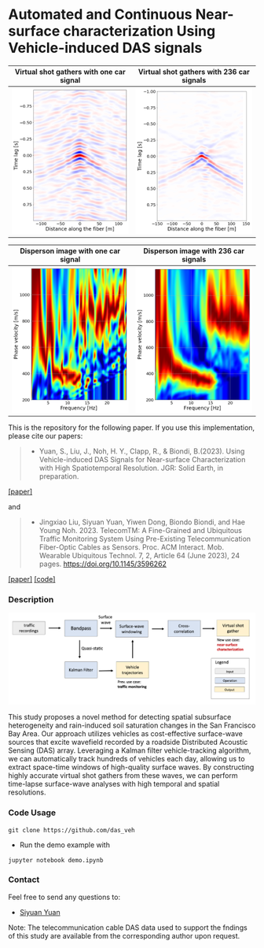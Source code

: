 # Automated and Continuous Near-surface characterization Using Vehicle-induced DAS signals

Virtual shot gathers with one car signal | Virtual shot gathers with 236 car signals   
:-------------------------:|:-------------------------:
<img src="figures/shot_gather_one.png" width="324">  |  <img src="figures/20221223/vs_time_540m_nCars_236.png" width="324">

Disperson image with one car signal | Disperson image with 236 car signals   
:-------------------------:|:-------------------------:
<img src="figures/dispersion_one.png" width="324">  |  <img src="figures/20221223/disp_time_540m_nCars_236.png" width="324">

This is the repository for the following paper. If you use this implementation, please cite our papers:

>* Yuan, S., Liu, J., Noh, H. Y., Clapp, R., & Biondi, B.(2023). Using Vehicle-induced DAS Signals for Near-surface Characterization with High Spatiotemporal Resolution. JGR: Solid Earth, in preparation.

[[paper]]()

and

>* Jingxiao Liu, Siyuan Yuan, Yiwen Dong, Biondo Biondi, and Hae Young Noh. 2023. TelecomTM: A Fine-Grained and Ubiquitous Traffic Monitoring System Using Pre-Existing Telecommunication Fiber-Optic Cables as Sensors. Proc. ACM Interact. Mob. Wearable Ubiquitous Technol. 7, 2, Article 64 (June 2023), 24 pages. https://doi.org/10.1145/3596262

[[paper]](https://dl.acm.org/doi/10.1145/3596262) [[code]](https://github.com/jingxiaoliu/TelecomTM)

### Description

![flowchart.](figures/flowchart.png)

This study proposes a novel method for detecting spatial subsurface heterogeneity and rain-induced soil saturation changes in the San Francisco Bay Area. Our approach utilizes vehicles as cost-effective surface-wave sources that excite wavefield recorded by a roadside Distributed Acoustic Sensing (DAS) array. Leveraging a Kalman filter vehicle-tracking algorithm, we can automatically track hundreds of vehicles each day, allowing us to extract space-time windows of high-quality surface waves. By constructing highly accurate virtual shot gathers from these waves, we can perform time-lapse surface-wave analyses with high temporal and spatial resolutions.

### Code Usage
```
git clone https://github.com/das_veh

```
- Run the demo example with
```
jupyter notebook demo.ipynb
```

### Contact
Feel free to send any questions to:
- [Siyuan Yuan](mailto:syyuan@stanford.edu)

Note: The telecommunication cable DAS data used to support the fndings of this study are available from the corresponding author upon request. 
